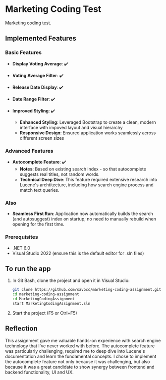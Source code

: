 # Marketing Coding Test

Marketing coding test.

## Implemented Features

### Basic Features

- **Display Voting Average**: ✔️

- **Voting Average Filter**: ✔️

- **Release Date Display**: ✔️

- **Date Range Filter**: ✔️

- **Improved Styling**: ✔️
  - **Enhanced Styling**: Leveraged Bootstrap to create a clean, modern interface with impoved layout and visual hierarchy
  - **Responsive Design**: Ensured application works seamlessly across different screen sizes

### Advanced Features

- **Autocomplete Feature**: ✔️
  - **Notes**: Based on existing search index - so that autocomplete suggests real titles, not random words.
  - **Technical Deep Dive**: This feature required extensive research into Lucene's archtitecture, including how search engine process and match text queries.

### Also

- **Seamless First Run**: Application now automatically builds the search (and autosuggest) index on startup; no need to manually rebuild when opening for the first time.

### Prerequisites

- .NET 6.0
- Visual Studio 2022 (ensure this is the default editor for .sln files)

## To run the app

1. In Git Bash, clone the project and open it in Visual Studio:
   ```bash
   git clone https://github.com/savocc/marketing-coding-assignment.git
   cd marketing-coding-assignment
   cd MarketingCodingAssignment
   start MarketingCodingAssignment.sln
   ```
2. Start the project (F5 or Ctrl+F5)

## Reflection

This assignment gave me valuable hands-on experience with search engine technology that I've never worked with before. The autocomplete feature was particularly challenging, required me to deep dive into Lucene's documentation and learn the fundamental concepts. I chose to implement the autocomplete feature not only because it was challenging, but also because it was a great candidate to show synergy between frontend and backend functionality, UI and UX.
